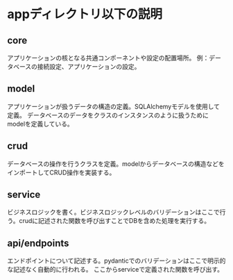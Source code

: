 # appディレクトリ以下の説明

## core
アプリケーションの核となる共通コンポーネントや設定の配置場所。
例：データベースの接続設定、アプリケーションの設定。

## model
アプリケーションが扱うデータの構造の定義。SQLAlchemyモデルを使用して定義。
データベースのデータをクラスのインスタンスのように扱うためにmodelを定義している。

## crud 
データベースの操作を行うクラスを定義。modelからデータベースの構造などをインポートしてCRUD操作を実装する。

## service
ビジネスロジックを書く。ビジネスロジックレベルのバリデーションはここで行う。crudに記述された関数を呼び出すことでDBを含めた処理を実行する。

## api/endpoints
エンドポイントについて記述する。pydanticでのバリデーションはここで明示的な記述なく自動的に行われる。
ここからserviceで定義された関数を呼び出す。